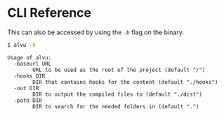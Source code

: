# CLI Reference

This can also be accessed by using the `-h` flag on the binary. 

```sh
$ alvu -h
```

```
Usage of alvu:
  -baseurl URL
        URL to be used as the root of the project (default "/")
  -hooks DIR
        DIR that contains hooks for the content (default "./hooks")
  -out DIR
        DIR to output the compiled files to (default "./dist")
  -path DIR
        DIR to search for the needed folders in (default ".")
```
